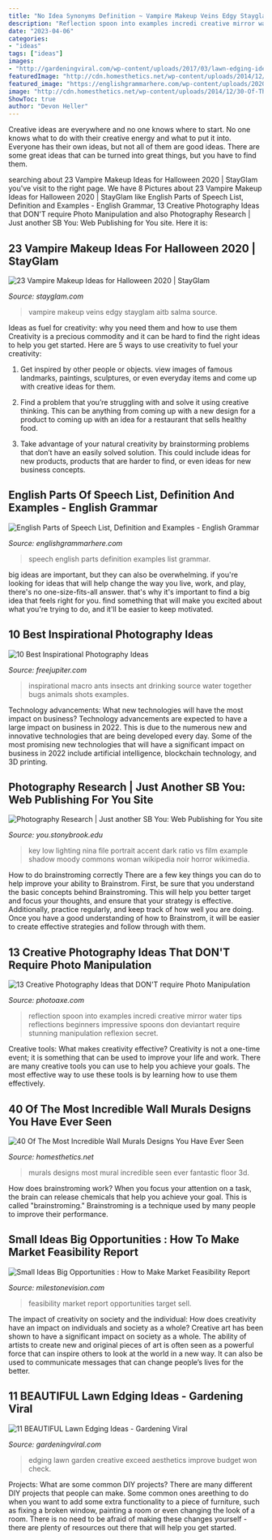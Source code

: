 ```yaml
---
title: "No Idea Synonyms Definition ~ Vampire Makeup Veins Edgy Stayglam Aitb Salma Source"
description: "Reflection spoon into examples incredi creative mirror water tips reflections beginners impressive spoons don deviantart require stunning manipulation reflexion secret"
date: "2023-04-06"
categories:
- "ideas"
tags: ["ideas"]
images:
- "http://gardeningviral.com/wp-content/uploads/2017/03/lawn-edging-ideas-100.jpg"
featuredImage: "http://cdn.homesthetics.net/wp-content/uploads/2014/12/30-Of-The-Most-Incredible-Wall-Murals-Designs-You-Have-Ever-Seen-31.jpg"
featured_image: "https://englishgrammarhere.com/wp-content/uploads/2020/01/english-parts-of-speech-definition-interjection.png"
image: "http://cdn.homesthetics.net/wp-content/uploads/2014/12/30-Of-The-Most-Incredible-Wall-Murals-Designs-You-Have-Ever-Seen-31.jpg"
ShowToc: true
author: "Devon Heller"
---
```



Creative ideas are everywhere and no one knows where to start. No one knows what to do with their creative energy and what to put it into. Everyone has their own ideas, but not all of them are good ideas. There are some great ideas that can be turned into great things, but you have to find them.

	

		
searching about 23 Vampire Makeup Ideas for Halloween 2020 | StayGlam you've visit to the right page. We have 8 Pictures about 23 Vampire Makeup Ideas for Halloween 2020 | StayGlam like English Parts of Speech List, Definition and Examples - English Grammar, 13 Creative Photography Ideas that DON&#039;T require Photo Manipulation and also Photography Research | Just another SB You: Web Publishing for You site. Here it is:
		
    
## 23 Vampire Makeup Ideas For Halloween 2020 | StayGlam

<img loading=lazy src="https://stayglam.com/wp-content/uploads/2020/07/Edgy-Vampire-Makeup-with-Veins.jpg" onerror="this.onerror=null;this.src='https://tse3.mm.bing.net/th?id=OIP.r8T9veIz8FBFXOi6iPjjiAHaIt&amp;pid=15.1';" alt="23 Vampire Makeup Ideas for Halloween 2020 | StayGlam">

_Source: stayglam.com_

>vampire makeup veins edgy stayglam aitb salma source. 

	

Ideas as fuel for creativity: why you need them and how to use them
Creativity is a precious commodity and it can be hard to find the right ideas to help you get started. Here are 5 ways to use creativity to fuel your creativity:
1. Get inspired by other people or objects. view images of famous landmarks, paintings, sculptures, or even everyday items and come up with creative ideas for them.

2. Find a problem that you’re struggling with and solve it using creative thinking. This can be anything from coming up with a new design for a product to coming up with an idea for a restaurant that sells healthy food.

3. Take advantage of your natural creativity by brainstorming problems that don’t have an easily solved solution. This could include ideas for new products, products that are harder to find, or even ideas for new business concepts.


    
## English Parts Of Speech List, Definition And Examples - English Grammar

<img loading=lazy src="https://englishgrammarhere.com/wp-content/uploads/2020/01/english-parts-of-speech-definition-interjection.png" onerror="this.onerror=null;this.src='https://tse4.mm.bing.net/th?id=OIP.hWmuZxkaQEw1nRR1Aa6zFQHaIO&amp;pid=15.1';" alt="English Parts of Speech List, Definition and Examples - English Grammar">

_Source: englishgrammarhere.com_

>speech english parts definition examples list grammar. 

	

big ideas are important, but they can also be overwhelming. if you're looking for ideas that will help change the way you live, work, and play, there's no one-size-fits-all answer. that's why it's important to find a big idea that feels right for you. find something that will make you excited about what you're trying to do, and it'll be easier to keep motivated.

    
## 10 Best Inspirational Photography Ideas

<img loading=lazy src="http://www.freejupiter.com/wp-content/uploads/2017/10/Best-Inspirational-Photography-Ideas-16.jpg" onerror="this.onerror=null;this.src='https://tse3.mm.bing.net/th?id=OIP.YnnqfRZWzcV7LMA5pykYBQHaKs&amp;pid=15.1';" alt="10 Best Inspirational Photography Ideas">

_Source: freejupiter.com_

>inspirational macro ants insects ant drinking source water together bugs animals shots examples. 

	

Technology advancements: What new technologies will have the most impact on business?
Technology advancements are expected to have a large impact on business in 2022. This is due to the numerous new and innovative technologies that are being developed every day. Some of the most promising new technologies that will have a significant impact on business in 2022 include artificial intelligence, blockchain technology, and 3D printing.

    
## Photography Research | Just Another SB You: Web Publishing For You Site

<img loading=lazy src="https://you.stonybrook.edu/anacastrophotography/files/2014/03/Low_key_-rfyad1.jpg" onerror="this.onerror=null;this.src='https://tse1.mm.bing.net/th?id=OIP.LMKDKH5--2V6T_7u6O3NlAHaGU&amp;pid=15.1';" alt="Photography Research | Just another SB You: Web Publishing for You site">

_Source: you.stonybrook.edu_

>key low lighting nina file portrait accent dark ratio vs film example shadow moody commons woman wikipedia noir horror wikimedia. 

	

How to do brainstroming correctly
There are a few key things you can do to help improve your ability to Brainstrom. First, be sure that you understand the basic concepts behind Brainstroming. This will help you better target and focus your thoughts, and ensure that your strategy is effective. Additionally, practice regularly, and keep track of how well you are doing. Once you have a good understanding of how to Brainstrom, it will be easier to create effective strategies and follow through with them.

    
## 13 Creative Photography Ideas That DON&#039;T Require Photo Manipulation

<img loading=lazy src="http://www.photoaxe.com/wp-content/uploads/2014/11/reflection2.jpg" onerror="this.onerror=null;this.src='https://tse4.mm.bing.net/th?id=OIP.8is3VmzEFsoBl1ow7anOjQHaE7&amp;pid=15.1';" alt="13 Creative Photography Ideas that DON&#039;T require Photo Manipulation">

_Source: photoaxe.com_

>reflection spoon into examples incredi creative mirror water tips reflections beginners impressive spoons don deviantart require stunning manipulation reflexion secret. 

	

Creative tools: What makes creativity effective?
Creativity is not a one-time event; it is something that can be used to improve your life and work. There are many creative tools you can use to help you achieve your goals. The most effective way to use these tools is by learning how to use them effectively.

    
## 40 Of The Most Incredible Wall Murals Designs You Have Ever Seen

<img loading=lazy src="http://cdn.homesthetics.net/wp-content/uploads/2014/12/30-Of-The-Most-Incredible-Wall-Murals-Designs-You-Have-Ever-Seen-31.jpg" onerror="this.onerror=null;this.src='https://tse1.mm.bing.net/th?id=OIP.NDu63wXi8PDZ9b3qfPi_AwHaNw&amp;pid=15.1';" alt="40 Of The Most Incredible Wall Murals Designs You Have Ever Seen">

_Source: homesthetics.net_

>murals designs most mural incredible seen ever fantastic floor 3d. 

	

How does brainstroming work?
When you focus your attention on a task, the brain can release chemicals that help you achieve your goal. This is called "brainstroming." Brainstroming is a technique used by many people to improve their performance.

    
## Small Ideas Big Opportunities : How To Make Market Feasibility Report

<img loading=lazy src="http://1.bp.blogspot.com/-wN78AyvgRPY/UMRFXABZRZI/AAAAAAAABmo/EcrSsTEb0rU/s1600/Market+Feasibility+Report_Page_12.jpg" onerror="this.onerror=null;this.src='https://tse2.mm.bing.net/th?id=OIP.roK8pdqGSTvPrvgde71iyQHaFj&amp;pid=15.1';" alt="Small Ideas Big Opportunities : How to Make Market Feasibility Report">

_Source: milestonevision.com_

>feasibility market report opportunities target sell. 

	

The impact of creativity on society and the individual: How does creativity have an impact on individuals and society as a whole?
Creative art has been shown to have a significant impact on society as a whole. The ability of artists to create new and original pieces of art is often seen as a powerful force that can inspire others to look at the world in a new way. It can also be used to communicate messages that can change people’s lives for the better.

    
## 11 BEAUTIFUL Lawn Edging Ideas - Gardening Viral

<img loading=lazy src="http://gardeningviral.com/wp-content/uploads/2017/03/lawn-edging-ideas-100.jpg" onerror="this.onerror=null;this.src='https://tse1.mm.bing.net/th?id=OIP.4X06a2TbTtosOK_ox0sjFAAAAA&amp;pid=15.1';" alt="11 BEAUTIFUL Lawn Edging Ideas - Gardening Viral">

_Source: gardeningviral.com_

>edging lawn garden creative exceed aesthetics improve budget won check. 

	

Projects: What are some common DIY projects?
There are many different DIY projects that people can make. Some common ones areething to do when you want to add some extra functionality to a piece of furniture, such as fixing a broken window, painting a room or even changing the look of a room. There is no need to be afraid of making these changes yourself - there are plenty of resources out there that will help you get started.

